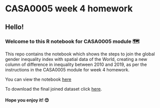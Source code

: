 # CASA0005 week 4 homework

## Hello!
### Welcome to this R notebook for CASA0005 module 🗺

This repo contains the notebook which shows the steps to join the global 
gender inequality index with spatial data of the World, creating a new 
column of difference in inequality between 2010 and 2019, as per the instructions in the CASA0005 
module for week 4 homework.

You can view the notebook [here](https://github.com/jankomag/CASA0005week4/blob/main/homework_wk4d.Rmd)

To download the final joined dataset click [here](https://github.com/jankomag/CASA0005week4/raw/main/genderInequalityIndex.gpkg).

#### Hope you enjoy it! 😊
